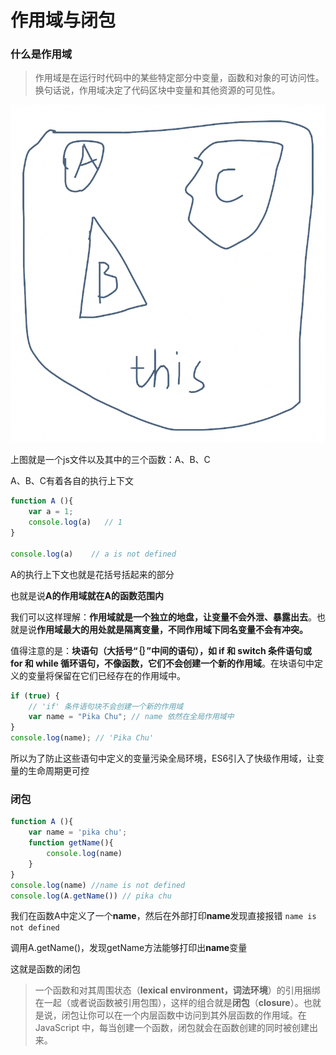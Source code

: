 # 作用域与闭包

### 什么是作用域

> 作用域是在运行时代码中的某些特定部分中变量，函数和对象的可访问性。换句话说，作用域决定了代码区块中变量和其他资源的可见性。

![](../../.gitbook/assets/image%20%2873%29.png)

上图就是一个js文件以及其中的三个函数：A、B、C

A、B、C有着各自的执行上下文

```javascript
function A (){
    var a = 1;
    console.log(a)   // 1 
}

console.log(a)    // a is not defined
```

A的执行上下文也就是花括号括起来的部分

也就是说**A的作用域就在A的函数范围内**

我们可以这样理解：**作用域就是一个独立的地盘，让变量不会外泄、暴露出去**。也就是说**作用域最大的用处就是隔离变量，不同作用域下同名变量不会有冲突。**

值得注意的是：**块语句（大括号“｛｝”中间的语句），如 if 和 switch 条件语句或 for 和 while 循环语句，不像函数，它们不会创建一个新的作用域**。在块语句中定义的变量将保留在它们已经存在的作用域中。

```javascript
if (true) {
    // 'if' 条件语句块不会创建一个新的作用域
    var name = "Pika Chu"; // name 依然在全局作用域中
}
console.log(name); // 'Pika Chu'
```

所以为了防止这些语句中定义的变量污染全局环境，ES6引入了快级作用域，让变量的生命周期更可控





### 闭包

```javascript
function A (){
    var name = 'pika chu';
    function getName(){
        console.log(name)
    }
}
console.log(name) //name is not defined 
console.log(A.getName()) // pika chu
```

我们在函数A中定义了一个**name**，然后在外部打印**name**发现直接报错 `name is not defined`

调用A.getName\(\)，发现getName方法能够打印出**name**变量

这就是函数的闭包

> 一个函数和对其周围状态（**lexical environment，词法环境**）的引用捆绑在一起（或者说函数被引用包围），这样的组合就是**闭包**（**closure**）。也就是说，闭包让你可以在一个内层函数中访问到其外层函数的作用域。在 JavaScript 中，每当创建一个函数，闭包就会在函数创建的同时被创建出来。

